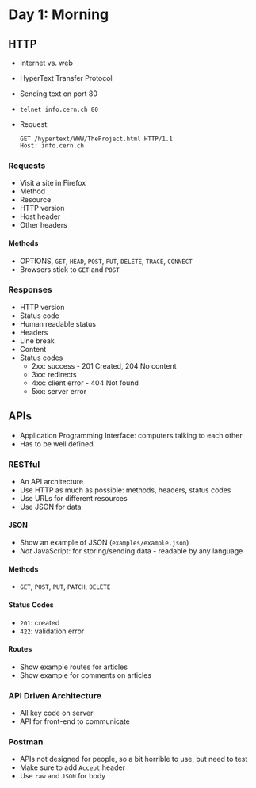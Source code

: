 # Day 1: Morning

## HTTP
- Internet vs. web
- HyperText Transfer Protocol
- Sending text on port 80
- `telnet info.cern.ch 80`
- Request:

    ```http
    GET /hypertext/WWW/TheProject.html HTTP/1.1
    Host: info.cern.ch
    ```

### Requests
- Visit a site in Firefox
- Method
- Resource
- HTTP version
- Host header
- Other headers

#### Methods
- OPTIONS, `GET`, `HEAD`, `POST`, `PUT`, `DELETE`, `TRACE`, `CONNECT`
- Browsers stick to `GET` and `POST`

### Responses
- HTTP version
- Status code
- Human readable status
- Headers
- Line break
- Content
- Status codes
    - 2xx: success - 201 Created, 204 No content
    - 3xx: redirects
    - 4xx: client error - 404 Not found
    - 5xx: server error

## APIs
- Application Programming Interface: computers talking to each other
- Has to be well defined

### RESTful
- An API architecture
- Use HTTP as much as possible: methods, headers, status codes
- Use URLs for different resources
- Use JSON for data

#### JSON
- Show an example of JSON (`examples/example.json`)
- *Not* JavaScript: for storing/sending data - readable by any language


#### Methods
- `GET`, `POST`, `PUT`, `PATCH`, `DELETE`

#### Status Codes
- `201`: created
- `422`: validation error

#### Routes
- Show example routes for articles
- Show example for comments on articles

### API Driven Architecture
- All key code on server
- API for front-end to communicate

### Postman
- APIs not designed for people, so a bit horrible to use, but need to test
- Make sure to add `Accept` header
- Use `raw` and `JSON` for body

